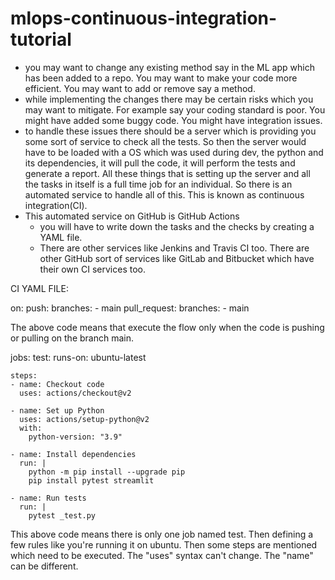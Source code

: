 # mlops-continuous-integration-tutorial

- you may want to change any existing method say in the ML app which has been added to a repo. You may want to make your code more efficient. You may want to add or remove say a method. 
- while implementing the changes there may be certain risks which you may want to mitigate. For example say your coding standard is poor. You might have added some buggy code. You might have integration issues. 
- to handle these issues there should be a server which is providing you some sort of service to check all the tests. So then the server would have to be loaded with a OS which was used during dev, the python and its dependencies, it will pull the code, it will perform the tests and generate a report. All these things that is setting up the server and all the tasks in itself is a full time job for an individual. So there is an automated service to handle all of this. This is known as continuous integration(CI).
- This automated service on GitHub is GitHub Actions 
    - you will have to write down the tasks and the checks by creating a YAML file.
    - There are other services like Jenkins and Travis CI too. There are other GitHub sort of services like GitLab and Bitbucket which have their own CI services too. 



CI YAML FILE:

on: 
  push: 
    branches:
      - main
  pull_request:
    branches:
      - main

The above code means that execute the flow only when the code is pushing or pulling on the branch main. 

jobs:
  test:
    runs-on: ubuntu-latest

    steps:
    - name: Checkout code
      uses: actions/checkout@v2
    
    - name: Set up Python
      uses: actions/setup-python@v2
      with: 
        python-version: "3.9"
      
    - name: Install dependencies
      run: |
        python -m pip install --upgrade pip
        pip install pytest streamlit
    
    - name: Run tests
      run: |
        pytest _test.py
        

This above code means there is only one job named test. Then defining a few rules like you're running it on ubuntu. Then some steps are mentioned which need to be executed. The "uses" syntax can't change. The "name" can be different. 


